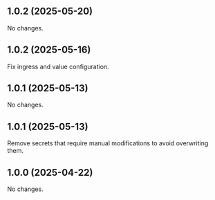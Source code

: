 ## 1.0.2 (2025-05-20)

No changes.


## 1.0.2 (2025-05-16)

Fix ingress and value configuration.

## 1.0.1 (2025-05-13)

No changes.


## 1.0.1 (2025-05-13)

Remove secrets that require manual modifications to avoid overwriting them. 

## 1.0.0 (2025-04-22)

No changes.

